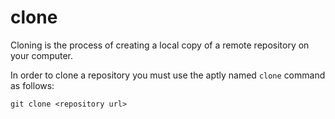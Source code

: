 # clone

Cloning is the process of creating a local copy of a remote repository on your computer.

In order to clone a repository you must use the aptly named ``clone`` command as follows:

```
git clone <repository url>
```